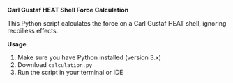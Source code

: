 **Carl Gustaf HEAT Shell Force Calculation**

This Python script calculates the force on a Carl Gustaf HEAT shell, ignoring recoilless effects.  

**Usage**

1. Make sure you have Python installed (version 3.x)
2. Download `calculation.py`  
3. Run the script in your terminal or IDE
